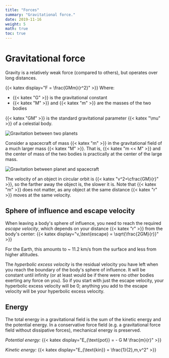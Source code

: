 ```yaml
---
title: "Forces"
summary: "Gravitational force."
date: 2019-11-16
weight: 5
math: true
toc: true
---
```


# Gravitational force

Gravity is a relatively weak force (compared to others), but operates over long distances.

{{< katex display="F = \frac{GMm}{r^2}" >}}
Where:

* {{< katex "G" >}} is the gravitational constant
* {{< katex "M" >}} and {{< katex "m" >}} are the masses of the two bodies

{{< katex "GM" >}} is the standard gravitational parameter {{< katex "\mu" >}} of a celestial body.

![Gravitation between two planets](/images/docs/gravity1.png)

Consider a spacecraft of mass {{< katex "m" >}} in the gravitational field of a much larger mass {{< katex "M" >}}. That is, {{< katex "m << M" >}} and the center of mass of the two bodies is practically at the center of the large mass.

![Gravitation between planet and spacecraft](/images/docs/gravity2.png)

The velocity of an object in circular orbit is {{< katex "v^2=\cfrac{GM}{r}" >}}, so the farther away the object is, the slower it is. Note that {{< katex "m" >}} does not matter, as any object at the same distance {{< katex "r" >}} moves at the same velocity.

## Sphere of influence and escape velocity

When leaving a body's sphere of influence, you need to reach the required _escape velocity_, which depends on your distance {{< katex "r" >}} from the body's center:
{{< katex display="v_\text{escape} = \sqrt{\frac{2GM}{r}}" >}}

For the Earth, this amounts to ~ 11.2 km/s from the surface and less from higher altitudes.

The _hyperbolic excess velocity_ is the residual velocity you have left when you reach the boundary of the body's sphere of influence. It will be constant until infinity (or at least would be if there were no other bodies exerting any force on you). So if you start with just the escape velocity, your hyperbolic excess velocity will be 0; anything you add to the escape velocity will be your hyperbolic excess velocity.

## Energy

The total energy in a gravitational field is the sum of the kinetic energy and the potential energy. In a conservative force field (e.g. a gravitational force field without dissipative forces), mechanical energy is preserved.

_Potential energy:_
{{< katex display="E_{\text{pot}} = - G M \frac{m}{r}" >}}

_Kinetic energy:_
{{< katex display="E_{\text{kin}} = \frac{1}{2}\,m\,v^2" >}}
